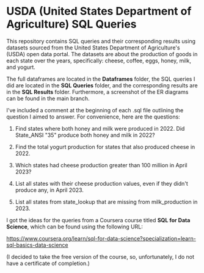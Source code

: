 # USDA (United States Department of Agriculture) SQL Queries

This repository contains SQL queries and their corresponding results using datasets sourced from the United States Department of Agriculture's (USDA) open data portal. The datasets are about the production of goods in each state over the years, specifically: cheese, coffee, eggs, honey, milk, and yogurt.

The full dataframes are located in the **Dataframes** folder, the SQL queries I did are located in the **SQL Queries** folder, and the corresponding results are in the **SQL Results** folder. Furthermore, a screenshot of the ER diagrams can be found in the main branch.

I've included a comment at the beginning of each .sql file outlining the question I aimed to answer. For convenience, here are the questions:

1) Find states where both honey and milk were produced in 2022. Did State_ANSI "35" produce both honey and milk in 2022?

2) Find the total yogurt production for states that also produced cheese in 2022.

3) Which states had cheese production greater than 100 million in April 2023?

4) List all states with their cheese production values, even if they didn't produce any, in April 2023.

5) List all states from state_lookup that are missing from milk_production in 2023.

I got the ideas for the queries from a Coursera course titled **SQL for Data Science**, which can be found using the following URL: 

https://www.coursera.org/learn/sql-for-data-science?specialization=learn-sql-basics-data-science

(I decided to take the free version of the course, so, unfortunately, I do not have a certificate of completion.)

